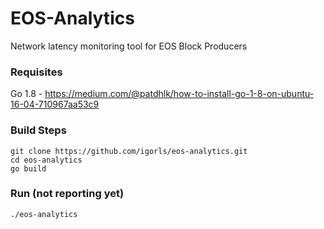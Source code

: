 # EOS-Analytics
Network latency monitoring tool for EOS Block Producers

### Requisites
Go 1.8 - https://medium.com/@patdhlk/how-to-install-go-1-8-on-ubuntu-16-04-710967aa53c9

### Build Steps

```
git clone https://github.com/igorls/eos-analytics.git
cd eos-analytics
go build
```
### Run (not reporting yet)
```
./eos-analytics
```

